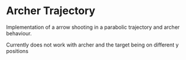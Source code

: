# Archer Trajectory
Implementation of a arrow shooting in a parabolic trajectory and archer behaviour. 

Currently does not work with archer and the target being on different y positions
